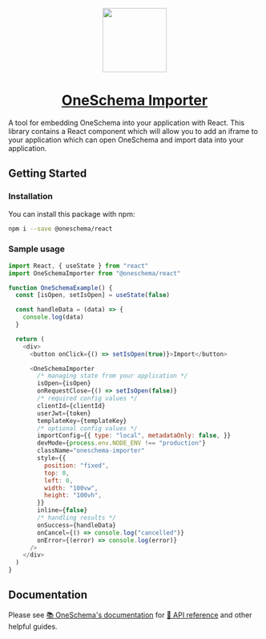 <p align="center">
  <a href="https://www.oneschema.co/">
    <img src="https://uploads-ssl.webflow.com/62902d243ad8aef519be0d3e/62902d243ad8ae4014be0e97_oneschema-256.png" height="128">
    <h1 align="center">OneSchema Importer</h1>
  </a>
</p>

A tool for embedding OneSchema into your application with React. This library contains a React component which will allow you to add an iframe to your application which can open OneSchema and import data into your application.

## Getting Started

### Installation

You can install this package with npm:

```bash
npm i --save @oneschema/react
```

### Sample usage

```javascript
import React, { useState } from "react"
import OneSchemaImporter from "@oneschema/react"

function OneSchemaExample() {
  const [isOpen, setIsOpen] = useState(false)

  const handleData = (data) => {
    console.log(data)
  }

  return (
    <div>
      <button onClick={() => setIsOpen(true)}>Import</button>

      <OneSchemaImporter
        /* managing state from your application */
        isOpen={isOpen}
        onRequestClose={() => setIsOpen(false)}
        /* required config values */
        clientId={clientId}
        userJwt={token}
        templateKey={templateKey}
        /* optional config values */
        importConfig={{ type: "local", metadataOnly: false, }}
        devMode={process.env.NODE_ENV !== "production"}
        className="oneschema-importer"
        style={{
          position: "fixed",
          top: 0,
          left: 0,
          width: "100vw",
          height: "100vh",
        }}
        inline={false}
        /* handling results */
        onSuccess={handleData}
        onCancel={() => console.log("cancelled")}
        onError={(error) => console.log(error)}
      />
    </div>
  )
}
```

## Documentation

Please see [📚 OneSchema's documentation](https://docs.oneschema.co/) for [📒 API reference](https://docs.oneschema.co/docs/react#api-reference) and other helpful guides.
